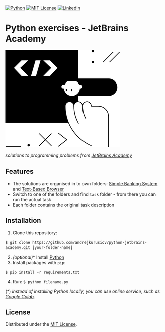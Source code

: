 <!-- PROJECT SHIELDS
*** I'm using markdown "reference style" links for readability.
*** Reference links are enclosed in brackets [ ] instead of parentheses ( ).
*** See the bottom of this document for the declaration of the reference variables
*** This is an optional, concise syntax you may use.
*** https://www.markdownguide.org/basic-syntax/#reference-style-links
-->

<!-- HEADER -->

[![Python][python-shield]][python-url]
[![MIT License][license-shield]][license-url]
[![LinkedIn][linkedin-shield]][linkedin-url]

# Python exercises - JetBrains Academy

![logo](./jb-products.svg)

_solutions to programming problems from [JetBrains Academy][jbacademy-url]_

## Features

- The solutions are organised in to own folders: [Simple Banking System](./Simple%20Banking%20System) and [Text-Based Browser](./Text-Based%20Browser)
- Switch to one of the folders and find `task` folder - from there you can run the actual task
- Each folder contains the original task description

## Installation

1. Clone this repository:

```
$ git clone https://github.com/andrejkurusiov/python-jetbrains-academy.git [your-folder-name]
```

2. _(optional)_\* Install [Python](https://www.python.org/downloads/)
3. Install packages with `pip`:

```
$ pip install -r requirements.txt
```

4. Run: `$ python filename.py`

(\*) _instead of installing Python locally, you can use online service, such as [Google Colab][google-colab-url]._

## License

Distributed under the [MIT License](./LICENSE).

<!-- MARKDOWN LINKS & IMAGES -->

[license-shield]: https://img.shields.io/github/license/andrejkurusiov/python-jetbrains-academy?style=flat
[license-url]: ./LICENSE
[linkedin-shield]: https://img.shields.io/badge/LinkedIn-Profile-informational?style=flat&logo=linkedin
[linkedin-url]: https://www.linkedin.com/in/andrejkurusiov/
[python-shield]: https://img.shields.io/badge/Python-545454.svg?style=flat&logo=python
[python-url]: https://python.org/
[google-colab-url]: https://colab.research.google.com/
[jbacademy-url]: https://www.jetbrains.com/academy/
